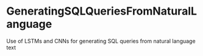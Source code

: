 # GeneratingSQLQueriesFromNaturalLanguage
Use of LSTMs and CNNs for generating SQL queries from natural language text
